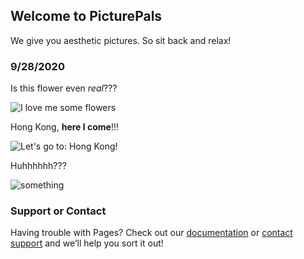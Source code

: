 ## Welcome to PicturePals

We give you aesthetic pictures. So sit back and relax!

### 9/28/2020
Is this flower even _real_???

![I love me some flowers](https://images.unsplash.com/photo-1546471180-335a013cb87b?ixlib=rb-1.2.1&ixid=eyJhcHBfaWQiOjEyMDd9&auto=format&fit=crop&w=500&q=60)

Hong Kong, **here I come**!!!

![Let's go to: Hong Kong!](https://images.unsplash.com/photo-1533003505519-6a9b92ed4911?ixlib=rb-1.2.1&ixid=eyJhcHBfaWQiOjEyMDd9&auto=format&fit=crop&w=500&q=60)

Huhhhhhh???

![something](https://images.unsplash.com/photo-1509114397022-ed747cca3f65?ixlib=rb-1.2.1&ixid=eyJhcHBfaWQiOjEyMDd9&auto=format&fit=crop&w=500&q=60)


### Support or Contact

Having trouble with Pages? Check out our [documentation](https://docs.github.com/categories/github-pages-basics/) or [contact support](https://github.com/contact) and we’ll help you sort it out!
